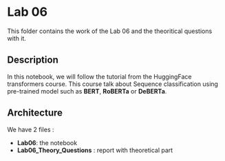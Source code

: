 # Lab 06
This folder contains the work of the Lab 06 and the theoritical questions with it.

## Description
In this notebook, we will follow the tutorial from the HuggingFace transformers course. This course talk about Sequence classification using pre-trained model
such as **BERT**, **RoBERTa** or **DeBERTa**.
 
## Architecture
We have 2 files :
- **Lab06**: the notebook
- **Lab06_Theory_Questions** : report with theoretical part
